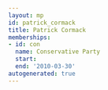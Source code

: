 ```yaml
---
layout: mp
id: patrick_cormack
title: Patrick Cormack
memberships:
- id: con
  name: Conservative Party
  start: 
  end: '2010-03-30'
autogenerated: true
---
```

